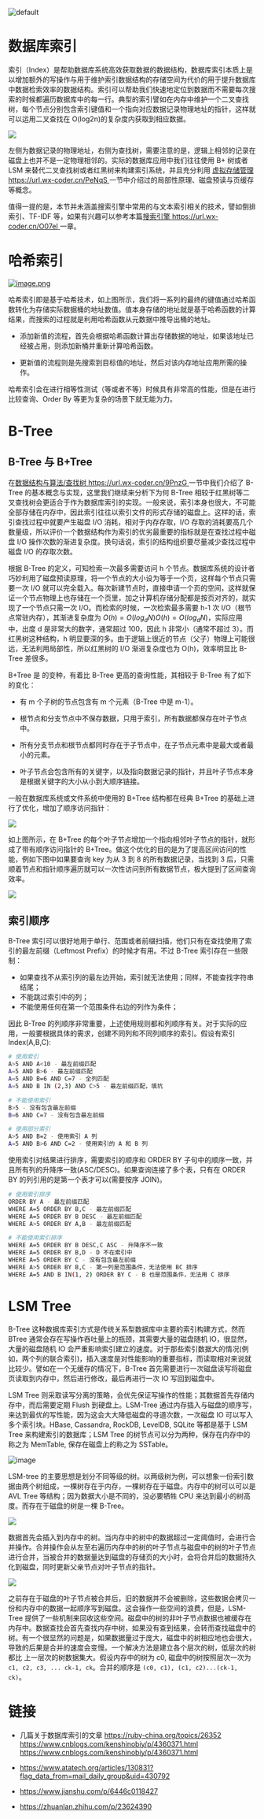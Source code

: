 ![default](https://user-images.githubusercontent.com/5803001/45228854-de88b400-b2f6-11e8-9ab0-d393ed19f21f.png)

# 数据库索引

索引（Index）是帮助数据库系统高效获取数据的数据结构，数据库索引本质上是以增加额外的写操作与用于维护索引数据结构的存储空间为代价的用于提升数据库中数据检索效率的数据结构。索引可以帮助我们快速地定位到数据而不需要每次搜索的时候都遍历数据库中的每一行。典型的索引譬如在内存中维护一个二叉查找树，每个节点分别包含索引键值和一个指向对应数据记录物理地址的指针，这样就可以运用二叉查找在 O(log2n)的复杂度内获取到相应数据。

![](https://ww1.sinaimg.cn/large/007rAy9hgy1g10cogz8p1j30gc089dge.jpg)

左侧为数据记录的物理地址，右侧为查找树，需要注意的是，逻辑上相邻的记录在磁盘上也并不是一定物理相邻的。实际的数据库应用中我们往往使用 B+ 树或者 LSM 来替代二叉查找树或者红黑树来构建索引系统，并且充分利用 [虚拟存储管理 https://url.wx-coder.cn/PeNqS ](https://url.wx-coder.cn/PeNqS)一节中介绍过的局部性原理、磁盘预读与页缓存等概念。

值得一提的是，本节并未涵盖搜索引擎中常用的与文本索引相关的技术，譬如倒排索引、TF-IDF 等，如果有兴趣可以参考本篇[搜索引擎 https://url.wx-coder.cn/O07eI ](https://url.wx-coder.cn/O07eI)一章。

# 哈希索引

[![image.png](https://i.postimg.cc/zvwK1jyc/image.png)](https://postimg.cc/H8xVwb4w)

哈希索引即是基于哈希技术，如上图所示，我们将一系列的最终的键值通过哈希函数转化为存储实际数据桶的地址数值。值本身存储的地址就是基于哈希函数的计算结果，而搜索的过程就是利用哈希函数从元数据中推导出桶的地址。

- 添加新值的流程，首先会根据哈希函数计算出存储数据的地址，如果该地址已经被占用，则添加新桶并重新计算哈希函数。

- 更新值的流程则是先搜索到目标值的地址，然后对该内存地址应用所需的操作。

哈希索引会在进行相等性测试（等或者不等）时候具有非常高的性能，但是在进行比较查询、Order By 等更为复杂的场景下就无能为力。

# B-Tree

## B-Tree 与 B+Tree

在[数据结构与算法/查找树 https://url.wx-coder.cn/9PnzG ](https://url.wx-coder.cn/9PnzG)一节中我们介绍了 B-Tree 的基本概念与实现，这里我们继续来分析下为何 B-Tree 相较于红黑树等二叉查找树会更适合于作为数据库索引的实现。一般来说，索引本身也很大，不可能全部存储在内存中，因此索引往往以索引文件的形式存储的磁盘上。这样的话，索引查找过程中就要产生磁盘 I/O 消耗，相对于内存存取，I/O 存取的消耗要高几个数量级，所以评价一个数据结构作为索引的优劣最重要的指标就是在查找过程中磁盘 I/O 操作次数的渐进复杂度。换句话说，索引的结构组织要尽量减少查找过程中磁盘 I/O 的存取次数。

根据 B-Tree 的定义，可知检索一次最多需要访问 h 个节点。数据库系统的设计者巧妙利用了磁盘预读原理，将一个节点的大小设为等于一个页，这样每个节点只需要一次 I/O 就可以完全载入。每次新建节点时，直接申请一个页的空间，这样就保证一个节点物理上也存储在一个页里，加之计算机存储分配都是按页对齐的，就实现了一个节点只需一次 I/O。而检索的时候，一次检索最多需要 h-1 次 I/O（根节点常驻内存），其渐进复杂度为 $O(h)=O(log_dN)O(h)=O(log_dN)$，实际应用中，出度 d 是非常大的数字，通常超过 100，因此 h 非常小（通常不超过 3）。而红黑树这种结构，h 明显要深的多。由于逻辑上很近的节点（父子）物理上可能很远，无法利用局部性，所以红黑树的 I/O 渐进复杂度也为 O(h)，效率明显比 B-Tree 差很多。

B+Tree 是 的变种，有着比 B-Tree 更高的查询性能，其相较于 B-Tree 有了如下的变化：

- 有 m 个子树的节点包含有 m 个元素（B-Tree 中是 m-1）。

- 根节点和分支节点中不保存数据，只用于索引，所有数据都保存在叶子节点中。

- 所有分支节点和根节点都同时存在于子节点中，在子节点元素中是最大或者最小的元素。

- 叶子节点会包含所有的关键字，以及指向数据记录的指针，并且叶子节点本身是根据关键字的大小从小到大顺序链接。

一般在数据库系统或文件系统中使用的 B+Tree 结构都在经典 B+Tree 的基础上进行了优化，增加了顺序访问指针：

![](https://ww1.sinaimg.cn/large/007rAy9hgy1g1l0heh15xj30fu09mq3y.jpg)

如上图所示，在 B+Tree 的每个叶子节点增加一个指向相邻叶子节点的指针，就形成了带有顺序访问指针的 B+Tree。做这个优化的目的是为了提高区间访问的性能，例如下图中如果要查询 key 为从 3 到 8 的所有数据记录，当找到 3 后，只需顺着节点和指针顺序遍历就可以一次性访问到所有数据节点，极大提到了区间查询效率。

![](https://i.postimg.cc/j5Z7j5xs/image.png)

## 索引顺序

B-Tree 索引可以很好地用于单行、范围或者前缀扫描，他们只有在查找使用了索引的最左前缀（Leftmost Prefix）的时候才有用。不过 B-Tree 索引存在一些限制：

- 如果查找不从索引列的最左边开始，索引就无法使用；同样，不能查找字符串结尾；
- 不能跳过索引中的列；
- 不能使用任何在第一个范围条件右边的列作为条件；

因此 B-Tree 的列顺序非常重要，上述使用规则都和列顺序有关。对于实际的应用，一般要根据具体的需求，创建不同列和不同列顺序的索引。假设有索引 Index(A,B,C):

```sh
# 使用索引
A>5 AND A<10 - 最左前缀匹配
A=5 AND B>6 - 最左前缀匹配
A=5 AND B=6 AND C=7 - 全列匹配
A=5 AND B IN (2,3) AND C>5 - 最左前缀匹配，填坑

# 不能使用索引
B>5 - 没有包含最左前缀
B=6 AND C=7 - 没有包含最左前缀

# 使用部分索引
A>5 AND B=2 - 使用索引 A 列
A=5 AND B>6 AND C=2 - 使用索引的 A 和 B 列
```

使用索引对结果进行排序，需要索引的顺序和 ORDER BY 子句中的顺序一致，并且所有列的升降序一致(ASC/DESC)。如果查询连接了多个表，只有在 ORDER BY 的列引用的是第一个表才可以(需要按序 JOIN)。

```sh
# 使用索引排序
ORDER BY A - 最左前缀匹配
WHERE A=5 ORDER BY B,C - 最左前缀匹配
WHERE A=5 ORDER BY B DESC - 最左前缀匹配
WHERE A>5 ORDER BY A,B - 最左前缀匹配

# 不能使用索引排序
WHERE A=5 ORDER BY B DESC,C ASC - 升降序不一致
WHERE A=5 ORDER BY B,D - D 不在索引中
WHERE A=5 ORDER BY C - 没有包含最左前缀
WHERE A>5 ORDER BY B,C - 第一列是范围条件，无法使用 BC 排序
WHERE A=5 AND B IN(1, 2) ORDER BY C - B 也是范围条件，无法用 C 排序
```

# LSM Tree

B-Tree 这种数据库索引方式是传统关系型数据库中主要的索引构建方式，然而 BTree 通常会存在写操作吞吐量上的瓶颈，其需要大量的磁盘随机 IO，很显然，大量的磁盘随机 IO 会严重影响索引建立的速度。对于那些索引数据大的情况(例如，两个列的联合索引)，插入速度是对性能影响的重要指标，而读取相对来说就比较少。譬如在一个无缓存的情况下，B-Tree 首先需要进行一次磁盘读写将磁盘页读取到内存中，然后进行修改，最后再进行一次 IO 写回到磁盘中。

LSM Tree 则采取读写分离的策略，会优先保证写操作的性能；其数据首先存储内存中，而后需要定期 Flush 到硬盘上。LSM-Tree 通过内存插入与磁盘的顺序写，来达到最优的写性能，因为这会大大降低磁盘的寻道次数，一次磁盘 IO 可以写入多个索引块。HBase, Cassandra, RockDB, LevelDB, SQLite 等都是基于 LSM Tree 来构建索引的数据库；LSM Tree 的树节点可以分为两种，保存在内存中的称之为 MemTable, 保存在磁盘上的称之为 SSTable。

![image](https://i.postimg.cc/CMn80FyV/51817950-f691bc00-2307-11e9-9492-b819d7a61ec0.png)

LSM-tree 的主要思想是划分不同等级的树。以两级树为例，可以想象一份索引数据由两个树组成，一棵树存在于内存，一棵树存在于磁盘。内存中的树可以可以是 AVL Tree 等结构；因为数据大小是不同的，没必要牺牲 CPU 来达到最小的树高度。而存在于磁盘的树是一棵 B-Tree。

![](http://dl.iteye.com/upload/picture/pic/118173/9092b78b-5c7a-37df-b9f2-fb8038bb79b9.jpg)

数据首先会插入到内存中的树。当内存中的树中的数据超过一定阈值时，会进行合并操作。合并操作会从左至右遍历内存中的树的叶子节点与磁盘中的树的叶子节点进行合并，当被合并的数据量达到磁盘的存储页的大小时，会将合并后的数据持久化到磁盘，同时更新父亲节点对叶子节点的指针。

![](http://dl.iteye.com/upload/picture/pic/118175/7ece3749-415a-3083-893e-6859c9b9fc78.jpg)

之前存在于磁盘的叶子节点被合并后，旧的数据并不会被删除，这些数据会拷贝一份和内存中的数据一起顺序写到磁盘。这会操作一些空间的浪费，但是，LSM-Tree 提供了一些机制来回收这些空间。磁盘中的树的非叶子节点数据也被缓存在内存中。数据查找会首先查找内存中树，如果没有查到结果，会转而查找磁盘中的树。有一个很显然的问题是，如果数据量过于庞大，磁盘中的树相应地也会很大，导致的后果是合并的速度会变慢。一个解决方法是建立各个层次的树，低层次的树都比 上一层次的树数据集大。假设内存中的树为 c0, 磁盘中的树按照层次一次为 `c1, c2, c3, ... ck-1, ck`。合并的顺序是 `(c0, c1), (c1, c2)...(ck-1, ck)`。

# 链接

- 几篇关于数据库索引的文章 https://ruby-china.org/topics/26352 https://www.cnblogs.com/kenshinobiy/p/4360371.html https://www.cnblogs.com/kenshinobiy/p/4360371.html

- https://www.atatech.org/articles/130831?flag_data_from=mail_daily_group&uid=430792

- https://www.jianshu.com/p/6446c0118427

- https://zhuanlan.zhihu.com/p/23624390
